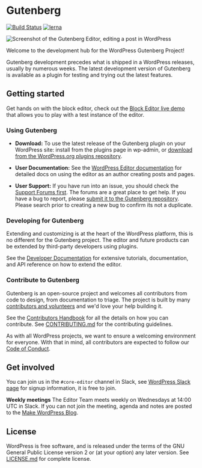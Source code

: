 # Gutenberg
[![Build Status](https://img.shields.io/travis/com/WordPress/gutenberg/master.svg)](https://travis-ci.com/WordPress/gutenberg)
[![lerna](https://img.shields.io/badge/maintained%20with-lerna-cc00ff.svg)](https://lerna.js.org)

![Screenshot of the Gutenberg Editor, editing a post in WordPress](https://cldup.com/R84R5fNgrI.png)

Welcome to the development hub for the WordPress Gutenberg Project!

Gutenberg development precedes what is shipped in a WordPress releases, usually by numerous weeks. The latest development version of Gutenberg is available as a plugin for testing and trying out the latest features.

## Getting started

Get hands on with the block editor, check out the [Block Editor live demo](https://wordpress.org/gutenberg/) that allows you to play with a test instance of the editor.

### Using Gutenberg

- **Download:** To use the latest release of the Gutenberg plugin on your WordPress site: install from the plugins page in wp-admin, or [download from the WordPress.org plugins repository](https://wordpress.org/plugins/gutenberg/).

- **User Documentation:** See the [WordPress Editor documentation](https://wordpress.org/support/article/wordpress-editor/) for detailed docs on using the editor as an author creating posts and pages.

- **User Support:** If you have run into an issue, you should check the [Support Forums first](https://wordpress.org/support/forums/). The forums are a great place to get help. If you have a bug to report, please [submit it to the Gutenberg repository](https://github.com/wordpress/gutenberg/issues). Please search prior to creating a new bug to confirm its not a duplicate.

### Developing for Gutenberg

Extending and customizing is at the heart of the WordPress platform, this is no different for the Gutenberg project. The editor and future products can be extended by third-party developers using plugins.

See the [Developer Documentation](https://developer.wordpress.org/block-editor/developers/) for extensive tutorials, documentation, and API reference on how to extend the editor.

### Contribute to Gutenberg

Gutenberg is an open-source project and welcomes all contributors from code to design, from documentation to triage. The project is built by many [contributors and volunteers](https://github.com/WordPress/gutenberg/blob/master/CONTRIBUTORS.md) and we'd love your help building it.

See the [Contributors Handbook](https://developer.wordpress.org/block-editor/contributors/) for all the details on how you can contribute. See [CONTRIBUTING.md](https://github.com/WordPress/gutenberg/blob/master/CONTRIBUTING.md) for the contributing guidelines.

As with all WordPress projects, we want to ensure a welcoming environment for everyone. With that in mind, all contributors are expected to follow our [Code of Conduct](https://github.com/WordPress/gutenberg/blob/master/CODE_OF_CONDUCT.md).

## Get involved

You can join us in the `#core-editor` channel in Slack, see [WordPress Slack page](https://make.wordpress.org/chat/) for signup information, it is free to join.

**Weekly meetings** The Editor Team meets weekly on Wednesdays at 14:00 UTC in Slack. If you can not join the meeting, agenda and notes are posted to the [Make WordPress Blog](https://make.wordpress.org/core/).

## License

WordPress is free software, and is released under the terms of the GNU General Public License version 2 or (at your option) any later version. See [LICENSE.md](LICENSE.md) for complete license.
